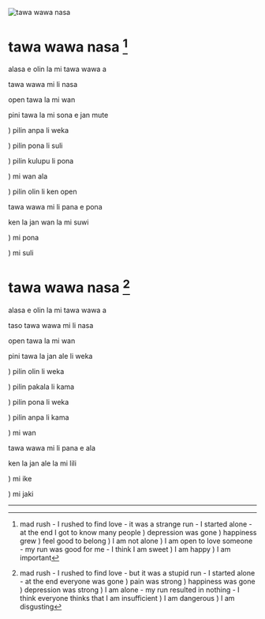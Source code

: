 ![tawa wawa nasa](https://raw.githubusercontent.com/pedrocosta/utalainsa/master/tawa%20wawa%20nasa.png "tawa wawa nasa")

# tawa wawa nasa [^1]

alasa e olin la mi tawa wawa a

tawa wawa mi li nasa

open tawa la mi wan

pini tawa la mi sona e jan mute

) pilin anpa li weka
             
) pilin pona li suli
           
) pilin kulupu li pona
             
) mi wan ala
             
) pilin olin li ken open

tawa wawa mi li pana e pona

ken la jan wan la mi suwi

) mi pona
                  
) mi suli

# tawa wawa nasa [^2]

alasa e olin la mi tawa wawa a

taso tawa wawa mi li nasa

open tawa la mi wan

pini tawa la jan ale li weka

) pilin olin li weka
             
) pilin pakala li kama
             
) pilin pona li weka
             
) pilin anpa li kama
             
) mi wan

tawa wawa mi li pana e ala

ken la jan ale la mi lili

) mi ike
                  
) mi jaki

---

[^1]: mad rush - I rushed to find love - it was a strange run - I started alone - at the end I got to know many people ) depression was gone ) happiness grew ) feel good to belong ) I am not alone ) I am open to love someone - my run was good for me - I think I am sweet ) I am happy ) I am important 

[^2]: mad rush - I rushed to find love - but it was a stupid run - I started alone - at the end everyone was gone ) pain was strong ) happiness was gone ) depression was strong ) I am alone - my run resulted in nothing - I think everyone thinks that I am insufficient ) I am dangerous ) I am disgusting 
